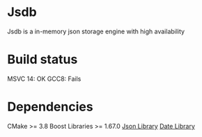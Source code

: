 # Jsdb
Jsdb is a in-memory json storage engine with high availability

# Build status
MSVC 14: OK
GCC8: Fails

# Dependencies
CMake >= 3.8
Boost Libraries >= 1.67.0
[Json Library](https://github.com/nlohmann/json)
[Date Library](https://github.com/HowardHinnant/date)
